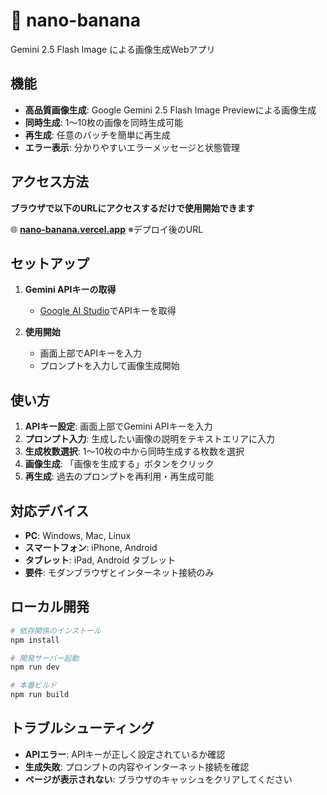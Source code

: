 # 🍌 nano-banana

Gemini 2.5 Flash Image による画像生成Webアプリ

## 機能

- **高品質画像生成**: Google Gemini 2.5 Flash Image Previewによる画像生成
- **同時生成**: 1〜10枚の画像を同時生成可能
- **再生成**: 任意のバッチを簡単に再生成
- **エラー表示**: 分かりやすいエラーメッセージと状態管理

## アクセス方法

**ブラウザで以下のURLにアクセスするだけで使用開始できます**

🌐 **[nano-banana.vercel.app](https://nano-banana.vercel.app)** ※デプロイ後のURL

## セットアップ

1. **Gemini APIキーの取得**
   - [Google AI Studio](https://aistudio.google.com/)でAPIキーを取得

2. **使用開始**
   - 画面上部でAPIキーを入力
   - プロンプトを入力して画像生成開始

## 使い方

1. **APIキー設定**: 画面上部でGemini APIキーを入力
2. **プロンプト入力**: 生成したい画像の説明をテキストエリアに入力
3. **生成枚数選択**: 1〜10枚の中から同時生成する枚数を選択
4. **画像生成**: 「画像を生成する」ボタンをクリック
5. **再生成**: 過去のプロンプトを再利用・再生成可能

## 対応デバイス

- **PC**: Windows, Mac, Linux
- **スマートフォン**: iPhone, Android
- **タブレット**: iPad, Android タブレット
- **要件**: モダンブラウザとインターネット接続のみ

## ローカル開発

```bash
# 依存関係のインストール
npm install

# 開発サーバー起動
npm run dev

# 本番ビルド
npm run build
```

## トラブルシューティング

- **APIエラー**: APIキーが正しく設定されているか確認
- **生成失敗**: プロンプトの内容やインターネット接続を確認
- **ページが表示されない**: ブラウザのキャッシュをクリアしてください
